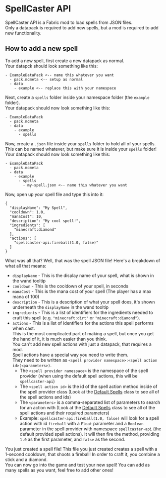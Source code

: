 # SpellCaster API
SpellCaster API is a Fabric mod to load spells from JSON files.<br>
Only a datapack is required to add new spells, but a mod is required to add new functionality.<br>

## How to add a new spell
To add a new spell, first create a new datapack as normal.<br>
Your datapck should look something like this:
```
- ExampleDataPack <-- name this whatever you want
  - pack.mcmeta <-- setup as normal
  - data
    - example <-- replace this with your namespace
```
Next, create a ```spells``` folder inside your namespace folder (the ```example``` folder).<br>
Your datapack should now look something like this:
```
- ExampleDataPack
  - pack.mcmeta
  - data
    - example
      - spells
```
Now, create a ```.json``` file inside your ```spells``` folder to hold all of your spells.<br>
This can be named whatever, but make sure it is inside your ```spells``` folder!<br>
Your datapack should now look something like this:
```
- ExampleDataPack
  - pack.mcmeta
  - data
    - example
      - spells
        - my-spell.json <-- name this whatever you want
```
Now, open up your spell file and type this into it:
```
{
  "displayName": "My Spell",
  "cooldown": 1.0,
  "manaCost": 10,
  "description": "My cool spell!",
  "ingredients": [
    "minecraft:diamond"
  ],
  "actions": [
    "spellcaster-api:fireball(1.0, false)"
  ]
}
```
What was all that? Well, that was the spell JSON file! Here's a breakdown of what all that means:
+ `displayName` - This is the display name of your spell, what is shown in the wand tooltip
+ `cooldown` - This is the cooldown of your spell, in seconds
+ `manaCost` - This is the mana cost of your spell (The player has a max mana of 100)
+ `description` - This is a description of what your spell does, it's shown underneath the `displayName` in the wand tooltip
+ `ingredients` - This is a list of identifiers for the ingredients needed to craft this spell (e.g. `"minecraft:dirt"` or `"minecraft:diamond"`).
+ `actions` - This is a list of identifiers for the actions this spell performs when cast.<br>
This is the most complicated part of making a spell, but once you get the hand of it, it is much easier than you think.<br>
You can't add new spell actions with just a datapack, that requires a mod.<br>
Spell actions have a special way you need to write them.<br>
They need to be written as `<spell provider namespace>:<spell action id>(<parameters>)`.
    + The `<spell provider namespace>` is the namespace of the spell provider (when using the default spell actions, this will be `spellcaster-api`)
    + The `<spell action id>` is the id of the spell action method inside of the spell provider class (Look at the [Default Spells](https://github.com/LordZintick/spellcaster-api-1.21.4/blob/master/src/main/java/com/lordkittycat/DefaultSpells.java) class to see all of the spell actions and ids)
    + The `<parameters>` is a comma-separated list of parameters to search for an action with (Look at the [Default Spells](https://github.com/LordZintick/spellcaster-api-1.21.4/blob/master/src/main/java/com/lordkittycat/DefaultSpells.java) class to see all of the spell actions and their required parameters)
    + Example: `spellcaster-api:fireball(1.0, false)` will look for a spell action with id `fireball` with a `Float` parameter and a `Boolean` parameter in the spell provider with namespace `spellcaster-api` (the default provided spell actions). It will then fire the method, providing `1.0` as the first parameter, and `false` as the second.

You just created a spell file! This file you just created creates a spell with a 1-second cooldown, that shoots a fireball! In order to craft it, you combine a stick and a diamond.<br>
You can now go into the game and test your new spell!
You can add as many spells as you want, feel free to add other ones!
